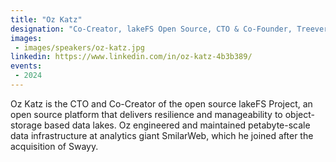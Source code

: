 ```yaml
---
title: "Oz Katz"
designation: "Co-Creator, lakeFS Open Source, CTO & Co-Founder, Treeverse"
images:
 - images/speakers/oz-katz.jpg
linkedin: https://www.linkedin.com/in/oz-katz-4b3b389/
events:
 - 2024
---
```


Oz Katz is the CTO and Co-Creator of the open source lakeFS Project, an open source platform that delivers resilience and manageability to object-storage based data lakes. Oz engineered and maintained petabyte-scale data infrastructure at analytics giant SmilarWeb, which he joined after the acquisition of Swayy.
